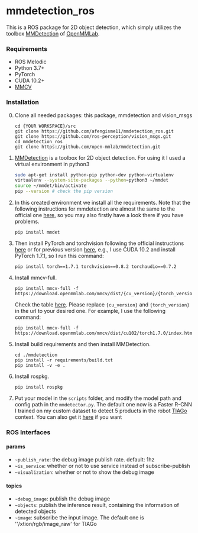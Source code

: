 # mmdetection_ros
This is a ROS package for 2D object detection, which simply utilizes the toolbox [MMDetection](https://github.com/open-mmlab/mmdetection) of [OpenMMLab](https://openmmlab.com/).

### Requirements

- ROS Melodic
- Python 3.7+
- PyTorch
- CUDA 10.2+ 
- [MMCV](https://mmcv.readthedocs.io/en/latest/#installation)

### Installation

0. Clone all needed packages: this package, mmdetection and vision_msgs

   ```shell
   cd {YOUR WORKSPACE}/src
   git clone https://github.com/afengisme11/mmdetection_ros.git
   git clone https://github.com/ros-perception/vision_msgs.git
   cd mmdetection_ros
   git clone https://github.com/open-mmlab/mmdetection.git
   ```

1. [MMDetection](https://github.com/open-mmlab/mmdetection) is a toolbox for 2D object detection. For using it I used a virtual environment in python3

   ```bash
   sudo apt-get install python-pip python-dev python-virtualenv
   virtualenv --system-site-packages --python=python3 ~/mmdet
   source ~/mmdet/bin/activate
   pip --version # check the pip version
   ```

2. In this created environment we install all the requirements. Note that the following instructions for mmdetection are almost the same to the official one [here](https://github.com/open-mmlab/mmdetection/blob/master/docs/get_started.md), so you may also firstly have a look there if you have problems.

   ```shell
   pip install mmdet
   ```

3. Then install PyTorch and torchvision following the official instructions [here](https://pytorch.org/) or for previous version [here](https://pytorch.org/get-started/previous-versions/), e.g., I use CUDA 10.2 and install PyTorch 1.7.1, so I run this command:

   ```shell
   pip install torch==1.7.1 torchvision==0.8.2 torchaudio==0.7.2
   ```

4. Install mmcv-full.

   ```shell
   pip install mmcv-full -f https://download.openmmlab.com/mmcv/dist/{cu_version}/{torch_version}/index.html
   ```

   Check the table [here](https://github.com/open-mmlab/mmcv#install-with-pip). Please replace `{cu_version}` and `{torch_version}` in the url to your desired one. For example, I use the following command:

   ```shell
   pip install mmcv-full -f https://download.openmmlab.com/mmcv/dist/cu102/torch1.7.0/index.html
   ```

5. Install build requirements and then install MMDetection.

   ```shell
   cd ./mmdetection
   pip install -r requirements/build.txt
   pip install -v -e .
   ```

6. Install rospkg.

   ```shell
   pip install rospkg
   ```

7. Put your model in the `scripts` folder, and modify the model path and config path in the `mmdetector.py`. The default one now is a Faster R-CNN I trained on my custom dataset to detect 5 products in the robot [TIAGo](http://wiki.ros.org/Robots/TIAGo%2B%2B) context. You can also get it [here](https://drive.google.com/file/d/1RA-WhR15764v3J86-mlgVLpT21f3ia5Y/view?usp=sharing) if you want

### ROS Interfaces

#### params

- `~publish_rate`: the debug image publish rate. default: 1hz
- `~is_service`: whether or not to use service instead of subscribe-publish
- `~visualization`: whether or not to show the debug image

#### topics

- `~debug_image`: publish the debug image
- `~objects`: publish the inference result, containing the information of detected objects
- `~image`: subscribe the input image. The default one is ''/xtion/rgb/image_raw' for TIAGo
